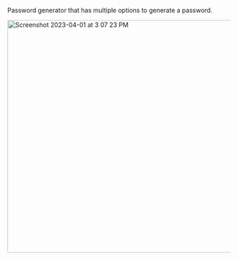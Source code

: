 Password generator that has multiple options to generate a password. 

<img width="525" alt="Screenshot 2023-04-01 at 3 07 23 PM" src="https://user-images.githubusercontent.com/12869114/229311951-7c96a6ee-14ae-4814-a68a-8b5e8b55bfae.png">
